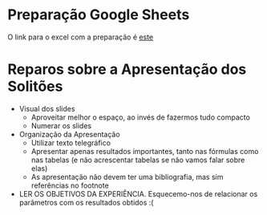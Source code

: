 # Preparação Google Sheets

O link para o excel com a preparação é [este](https://docs.google.com/spreadsheets/d/1_G44YktJgcUGztXhGY-sz5XOAH887ybV6_84VyFar8c/edit#gid=0)

# Reparos sobre a Apresentação dos Solitões

- Visual dos slides
  - Aproveitar melhor o espaço, ao invés de fazermos tudo compacto
  - Numerar os slides
- Organização da Apresentação
  - Utilizar texto telegráfico
  - Apresentar apenas resultados importantes, tanto nas fórmulas como nas tabelas (e não acrescentar tabelas se não vamos falar sobre elas)
  - As apresentação não devem ter uma bibliografia, mas sim referências no footnote
- LER OS OBJETIVOS DA EXPERIÊNCIA. Esquecemo-nos de relacionar os parâmetros com os resultados obtidos :(
 
